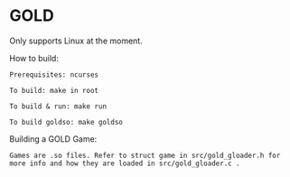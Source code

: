 # GOLD

Only supports Linux at the moment.

How to build:

	Prerequisites: ncurses

	To build: make in root

	To build & run: make run

	To build goldso: make goldso

Building a GOLD Game:

	Games are .so files. Refer to struct game in src/gold_gloader.h for more info and how they are loaded in src/gold_gloader.c .

